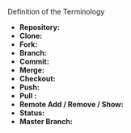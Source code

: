 Definition of the Terminology
* **Repository:**
* **Clone:**
* **Fork:**
* **Branch:**
* **Commit:**
* **Merge:**
* **Checkout:**
* **Push:**
* **Pull :**
* **Remote Add / Remove / Show:**
* **Status:**
* **Master Branch:**

